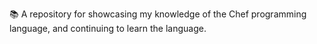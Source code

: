 📚️ A repository for showcasing my knowledge of the Chef programming language, and continuing to learn the language. 
